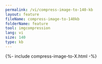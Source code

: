 ```yaml
---
permalink: /vi/compress-image-to-140-kb
layout: feature
fileName: compress-image-to-140kb
folderName: feature
tool: imgcompression
lang: vi
size: 140
type: kb
---
```


{%- include compress-image-to-X.html -%}
